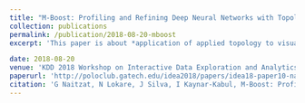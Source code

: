 ```yaml
---
title: "M-Boost: Profiling and Refining Deep Neural Networks with Topological Data Analysis"
collection: publications
permalink: /publication/2018-08-20-mboost
excerpt: 'This paper is about *application of applied topology to visualize operation of neural network*. This extended abstract reports work in progress on a topology based approach to the problem of profiling, diagnosing and refining black-box models, with particular emphasis on deep neural networks. The proposed method is named M-Boost and relies on the mapper algorithm from topology, recursively identifying groups of observations where the accuracy can be improved.'

date: 2018-08-20
venue: 'KDD 2018 Workshop on Interactive Data Exploration and Analytics, London, UK.'
paperurl: 'http://poloclub.gatech.edu/idea2018/papers/idea18-paper10-naitzat.pdf'
citation: 'G Naitzat, N Lokare, J Silva, I Kaynar-Kabul, M-Boost: Profiling and Refining Deep Neural Networks with Topological Data Analysis. Workshop on Interactive Data Exploration and Analytics, KDD 2018, London, UK.'
---
```

